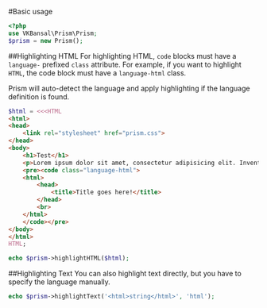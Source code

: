 #Basic usage
```php
<?php
use VKBansal\Prism\Prism;
$prism = new Prism();
```

##Highlighting HTML
For highlighting HTML, `code` blocks must have a `language-` prefixed `class` attribute. For example, if you want to highlight `HTML`, the code block must have a `language-html` class.

Prism will auto-detect the language and apply highlighting if the language definition is found.

```php
$html = <<<HTML
<html>
<head>
    <link rel="stylesheet" href="prism.css">
</head>
<body>
    <h1>Test</h1>
    <p>Lorem ipsum dolor sit amet, consectetur adipisicing elit. Inventore laboriosam, magni facilis accusantium officia tenetur <code>voluptatum</code> voluptatem incidunt minus, corporis vel in sed veniam architecto? Doloremque nam excepturi pariatur, harum?</p>
    <pre><code class="language-html">
    <html>
        <head>
            <title>Title goes here!</title>
        </head>
        <br>
    </html>
    </code></pre>
</body>
</html>
HTML;

echo $prism->highlightHTML($html);
```

##Highlighting Text
You can also highlight text directly, but you have to specify the language manually.

```php
echo $prism->highlightText('<html>string</html>', 'html');
```

